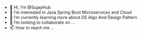 - 👋 Hi, I’m @SujayHub
- 👀 I’m interested in Java Spring Boot Microservices and Cloud
- 🌱 I’m currently learning more about DS Algo And Design Pattern
- 💞️ I’m looking to collaborate on ...
- 📫 How to reach me ...

<!---
SujayHub/SujayHub is a ✨ special ✨ repository because its `README.md` (this file) appears on your GitHub profile.
You can click the Preview link to take a look at your changes.
--->
